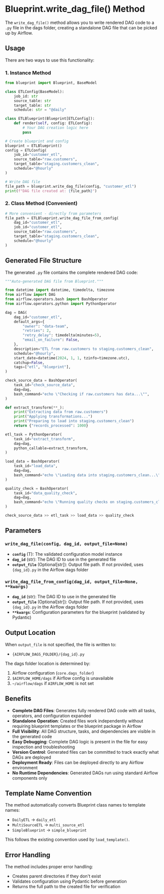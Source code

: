 # Blueprint.write_dag_file() Method

The `write_dag_file()` method allows you to write rendered DAG code to a `.py` file in the dags folder, creating a standalone DAG file that can be picked up by Airflow.

## Usage

There are two ways to use this functionality:

### 1. Instance Method

```python
from blueprint import Blueprint, BaseModel

class ETLConfig(BaseModel):
    job_id: str
    source_table: str
    target_table: str
    schedule: str = "@daily"

class ETLBlueprint(Blueprint[ETLConfig]):
    def render(self, config: ETLConfig):
        # Your DAG creation logic here
        pass

# Create blueprint and config
blueprint = ETLBlueprint()
config = ETLConfig(
    job_id="customer_etl",
    source_table="raw.customers", 
    target_table="staging.customers_clean",
    schedule="@hourly"
)

# Write DAG file
file_path = blueprint.write_dag_file(config, "customer_etl")
print(f"DAG file created at: {file_path}")
```

### 2. Class Method (Convenient)

```python
# More convenient - directly from parameters
file_path = ETLBlueprint.write_dag_file_from_config(
    dag_id="customer_etl",
    job_id="customer_etl",
    source_table="raw.customers",
    target_table="staging.customers_clean", 
    schedule="@hourly"
)
```

## Generated File Structure

The generated `.py` file contains the complete rendered DAG code:

```python
"""Auto-generated DAG file from Blueprint."""

from datetime import datetime, timedelta, timezone
from airflow import DAG
from airflow.operators.bash import BashOperator
from airflow.operators.python import PythonOperator

dag = DAG(
    dag_id="customer_etl",
    default_args={
        "owner": "data-team",
        "retries": 2,
        "retry_delay": timedelta(minutes=5),
        "email_on_failure": False,
    },
    description="ETL from raw.customers to staging.customers_clean",
    schedule="@hourly",
    start_date=datetime(2024, 1, 1, tzinfo=timezone.utc),
    catchup=False,
    tags=["etl", "blueprint"],
)

check_source_data = BashOperator(
    task_id="check_source_data",
    dag=dag,
    bash_command="echo \"Checking if raw.customers has data...\"",
)

def extract_transform(**_):
    print("Extracting data from raw.customers")
    print("Applying transformations...")
    print("Preparing to load into staging.customers_clean")
    return {"records_processed": 1000}

etl_task = PythonOperator(
    task_id="extract_transform",
    dag=dag,
    python_callable=extract_transform,
)

load_data = BashOperator(
    task_id="load_data",
    dag=dag,
    bash_command="echo \"Loading data into staging.customers_clean...\"",
)

quality_check = BashOperator(
    task_id="data_quality_check",
    dag=dag,
    bash_command="echo \"Running quality checks on staging.customers_clean...\"",
)

check_source_data >> etl_task >> load_data >> quality_check
```

## Parameters

### `write_dag_file(config, dag_id, output_file=None)`

- **`config`** (T): The validated configuration model instance
- **`dag_id`** (str): The DAG ID to use in the generated file
- **`output_file`** (Optional[str]): Output file path. If not provided, uses `{dag_id}.py` in the Airflow dags folder

### `write_dag_file_from_config(dag_id, output_file=None, **kwargs)`

- **`dag_id`** (str): The DAG ID to use in the generated file  
- **`output_file`** (Optional[str]): Output file path. If not provided, uses `{dag_id}.py` in the Airflow dags folder
- **`**kwargs`**: Configuration parameters for the blueprint (validated by Pydantic)

## Output Location

When `output_file` is not specified, the file is written to:
- `{AIRFLOW_DAGS_FOLDER}/{dag_id}.py`

The dags folder location is determined by:
1. Airflow configuration (`core.dags_folder`)  
2. `$AIRFLOW_HOME/dags` if Airflow config is unavailable
3. `~/airflow/dags` if `AIRFLOW_HOME` is not set

## Benefits

- **Complete DAG Files**: Generates fully rendered DAG code with all tasks, operators, and configuration expanded
- **Standalone Operation**: Created files work independently without requiring blueprint templates or the blueprint package in Airflow
- **Full Visibility**: All DAG structure, tasks, and dependencies are visible in the generated code
- **Easy Debugging**: Complete DAG logic is present in the file for easy inspection and troubleshooting
- **Version Control**: Generated files can be committed to track exactly what DAGs are deployed
- **Deployment Ready**: Files can be deployed directly to any Airflow environment
- **No Runtime Dependencies**: Generated DAGs run using standard Airflow components only

## Template Name Convention

The method automatically converts Blueprint class names to template names:
- `DailyETL` → `daily_etl` 
- `MultiSourceETL` → `multi_source_etl`
- `SimpleBlueprint` → `simple_blueprint`

This follows the existing convention used by `load_template()`.

## Error Handling

The method includes proper error handling:
- Creates parent directories if they don't exist
- Validates configuration using Pydantic before generation
- Returns the full path to the created file for verification